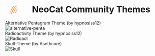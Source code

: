 # <img src="https://raw.githubusercontent.com/m3tozz/NeoCat/refs/heads/gh-pages/images/fevicon.png" hspace="10" width="37"  align="left"/><p><center>NeoCat Community Themes</center>


 Alternative Pentagram Theme (by hypnosiss12)<br>
  ![alternative-penta](https://github.com/user-attachments/assets/72f15c80-36ae-425b-a2d4-0f2dd843918e)<br>
 Radioactivity Theme (by hypnosiss12)<br>
 ![Radioact](https://github.com/user-attachments/assets/7ee13198-59e8-4cae-8c49-03dc51a7bb1f)<br>
 Skull-Theme (by Asethcore)<br>
![Skull](https://github.com/user-attachments/assets/ecd749d8-2431-48b3-88ee-01caceec931d)<br>
